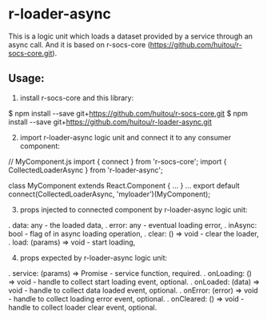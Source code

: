 # r-loader-async

This is a logic unit which loads a dataset provided by a service through an async call.
And it is based on r-socs-core (https://github.com/huitou/r-socs-core.git).

## Usage:

1) install r-socs-core and this library:

$ npm install --save git+https://github.com/huitou/r-socs-core.git
$ npm install --save git+https://github.com/huitou/r-loader-async.git


2) import r-loader-async logic unit and connect it to any consumer component:

// MyComponent.js
import { connect } from 'r-socs-core';
import { CollectedLoaderAsync } from 'r-loader-async';

class MyComponent extends React.Component {
    ...
}
...
export default connect(CollectedLoaderAsync, 'myloader')(MyComponent);


3) props injected to connected component by r-loader-async logic unit:

. data: any - the loaded data,
. error: any - eventual loading error,
. inAsync: bool - flag of in async loading operation,
. clear: () => void - clear the loader,
. load: (params) => void - start loading,


4) props expected by r-loader-async logic unit:

. service: (params) => Promise - service function, required.
. onLoading: () => void - handle to collect start loading event, optional.
. onLoaded: (data) => void - handle to collect data loaded event, optional.
. onError: (error) => void - handle to collect loading error event, optional.
. onCleared: () => void - handle to collect loader clear event, optional.

